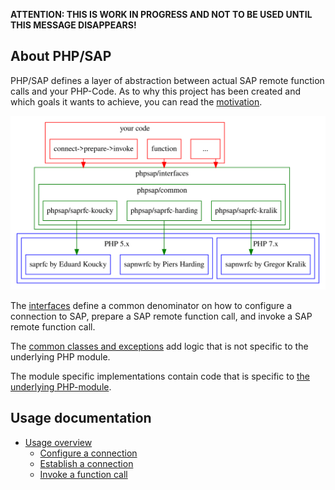 **ATTENTION: THIS IS WORK IN PROGRESS AND NOT TO BE USED UNTIL THIS MESSAGE
 DISAPPEARS!**

## About PHP/SAP

PHP/SAP defines a layer of abstraction between actual SAP remote function calls
 and your PHP-Code. As to why this project has been created and which goals it
 wants to achieve, you can read the [motivation](motivation).

[![PHP/SAP](res/php-sap.svg)](res/php-sap.svg)

The [interfaces](interfaces) define a common denominator on how to configure a
 connection to SAP, prepare a SAP remote function call, and invoke a SAP remote
 function call.

The [common classes and exceptions](common) add logic that is not specific to
 the underlying PHP module.

The module specific implementations contain code that is specific to [the
 underlying PHP-module](php-modules).

## Usage documentation

* [Usage overview](usage)
    - [Configure a connection](saprfc-config)
    - [Establish a connection](saprfc-connection)
    - [Invoke a function call](saprfc-function)
